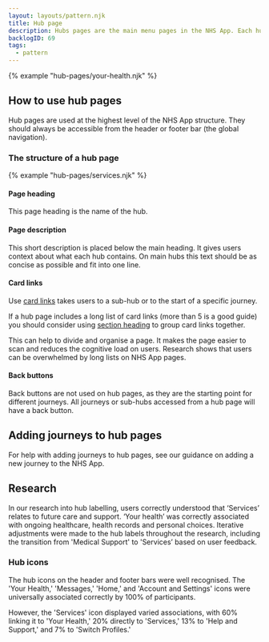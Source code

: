 ```yaml
---
layout: layouts/pattern.njk
title: Hub page
description: Hubs pages are the main menu pages in the NHS App. Each hub is a grouping of related links. From a hub, users can follow links to start particular journeys or move deeper into the app to lower menu pages (sub-hubs).
backlogID: 69
tags:
  - pattern
---
```


{% example "hub-pages/your-health.njk" %}

## How to use hub pages

Hub pages are used at the highest level of the NHS App structure. They should always be accessible from the header or footer bar (the global navigation).

### The structure of a hub page

{% example "hub-pages/services.njk" %}

#### Page heading

This page heading is the name of the hub.

#### Page description

This short description is placed below the main heading. It gives users context about what each hub contains. On main hubs this text should be as concise as possible and fit into one line.

#### Card links

Use [card links](/components/card-links) takes users to a sub-hub or to the start of a specific journey.

If a hub page includes a long list of card links (more than 5 is a good guide) you should consider using [section heading](/components/section-heading) to group card links together.

This can help to divide and organise a page. It makes the page easier to scan and reduces the cognitive load on users. Research shows that users can be overwhelmed by long lists on NHS App pages.

#### Back buttons

Back buttons are not used on hub pages, as they are the starting point for different journeys. All journeys or sub-hubs accessed from a hub page will have a back button.

## Adding journeys to hub pages

For help with adding journeys to hub pages, see our guidance on adding a new journey to the NHS App.

## Research

In our research into hub labelling, users correctly understood that ‘Services’ relates to future care and support. ‘Your health’ was correctly associated with ongoing healthcare, health records and personal choices. Iterative adjustments were made to the hub labels throughout the research, including the transition from 'Medical Support' to 'Services’ based on user feedback.

### Hub icons

The hub icons on the header and footer bars were well recognised. The 'Your Health,' 'Messages,' 'Home,' and 'Account and Settings' icons were universally associated correctly by 100% of participants.

However, the 'Services' icon displayed varied associations, with 60% linking it to 'Your Health,' 20% directly to 'Services,' 13% to 'Help and Support,' and 7% to 'Switch Profiles.'
